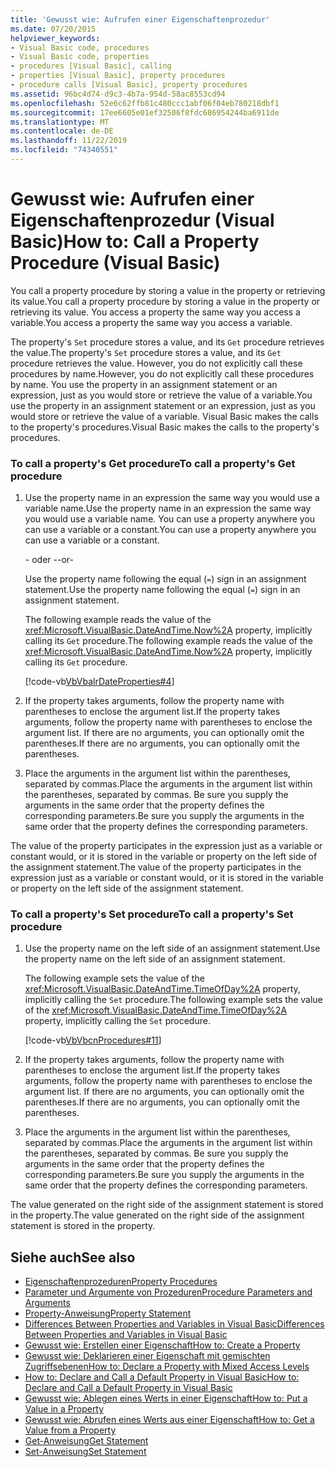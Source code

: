 ```yaml
---
title: 'Gewusst wie: Aufrufen einer Eigenschaftenprozedur'
ms.date: 07/20/2015
helpviewer_keywords:
- Visual Basic code, procedures
- Visual Basic code, properties
- procedures [Visual Basic], calling
- properties [Visual Basic], property procedures
- procedure calls [Visual Basic], property procedures
ms.assetid: 96bc4d74-d9c3-4b7a-954d-58ac8553cd94
ms.openlocfilehash: 52e6c62ffb81c480ccc1abf06f04eb780218dbf1
ms.sourcegitcommit: 17ee6605e01ef32506f8fdc686954244ba6911de
ms.translationtype: MT
ms.contentlocale: de-DE
ms.lasthandoff: 11/22/2019
ms.locfileid: "74340551"
---
```

# <a name="how-to-call-a-property-procedure-visual-basic"></a><span data-ttu-id="feaa1-102">Gewusst wie: Aufrufen einer Eigenschaftenprozedur (Visual Basic)</span><span class="sxs-lookup"><span data-stu-id="feaa1-102">How to: Call a Property Procedure (Visual Basic)</span></span>
<span data-ttu-id="feaa1-103">You call a property procedure by storing a value in the property or retrieving its value.</span><span class="sxs-lookup"><span data-stu-id="feaa1-103">You call a property procedure by storing a value in the property or retrieving its value.</span></span> <span data-ttu-id="feaa1-104">You access a property the same way you access a variable.</span><span class="sxs-lookup"><span data-stu-id="feaa1-104">You access a property the same way you access a variable.</span></span>  
  
 <span data-ttu-id="feaa1-105">The property's `Set` procedure stores a value, and its `Get` procedure retrieves the value.</span><span class="sxs-lookup"><span data-stu-id="feaa1-105">The property's `Set` procedure stores a value, and its `Get` procedure retrieves the value.</span></span> <span data-ttu-id="feaa1-106">However, you do not explicitly call these procedures by name.</span><span class="sxs-lookup"><span data-stu-id="feaa1-106">However, you do not explicitly call these procedures by name.</span></span> <span data-ttu-id="feaa1-107">You use the property in an assignment statement or an expression, just as you would store or retrieve the value of a variable.</span><span class="sxs-lookup"><span data-stu-id="feaa1-107">You use the property in an assignment statement or an expression, just as you would store or retrieve the value of a variable.</span></span> <span data-ttu-id="feaa1-108">Visual Basic makes the calls to the property's procedures.</span><span class="sxs-lookup"><span data-stu-id="feaa1-108">Visual Basic makes the calls to the property's procedures.</span></span>  
  
### <a name="to-call-a-propertys-get-procedure"></a><span data-ttu-id="feaa1-109">To call a property's Get procedure</span><span class="sxs-lookup"><span data-stu-id="feaa1-109">To call a property's Get procedure</span></span>  
  
1. <span data-ttu-id="feaa1-110">Use the property name in an expression the same way you would use a variable name.</span><span class="sxs-lookup"><span data-stu-id="feaa1-110">Use the property name in an expression the same way you would use a variable name.</span></span> <span data-ttu-id="feaa1-111">You can use a property anywhere you can use a variable or a constant.</span><span class="sxs-lookup"><span data-stu-id="feaa1-111">You can use a property anywhere you can use a variable or a constant.</span></span>  
  
     <span data-ttu-id="feaa1-112">- oder -</span><span class="sxs-lookup"><span data-stu-id="feaa1-112">-or-</span></span>  
  
     <span data-ttu-id="feaa1-113">Use the property name following the equal (`=`) sign in an assignment statement.</span><span class="sxs-lookup"><span data-stu-id="feaa1-113">Use the property name following the equal (`=`) sign in an assignment statement.</span></span>  
  
     <span data-ttu-id="feaa1-114">The following example reads the value of the <xref:Microsoft.VisualBasic.DateAndTime.Now%2A> property, implicitly calling its `Get` procedure.</span><span class="sxs-lookup"><span data-stu-id="feaa1-114">The following example reads the value of the <xref:Microsoft.VisualBasic.DateAndTime.Now%2A> property, implicitly calling its `Get` procedure.</span></span>  
  
     [!code-vb[VbVbalrDateProperties#4](~/samples/snippets/visualbasic/VS_Snippets_VBCSharp/VbVbalrDateProperties/VB/Module1.vb#4)]  
  
2. <span data-ttu-id="feaa1-115">If the property takes arguments, follow the property name with parentheses to enclose the argument list.</span><span class="sxs-lookup"><span data-stu-id="feaa1-115">If the property takes arguments, follow the property name with parentheses to enclose the argument list.</span></span> <span data-ttu-id="feaa1-116">If there are no arguments, you can optionally omit the parentheses.</span><span class="sxs-lookup"><span data-stu-id="feaa1-116">If there are no arguments, you can optionally omit the parentheses.</span></span>  
  
3. <span data-ttu-id="feaa1-117">Place the arguments in the argument list within the parentheses, separated by commas.</span><span class="sxs-lookup"><span data-stu-id="feaa1-117">Place the arguments in the argument list within the parentheses, separated by commas.</span></span> <span data-ttu-id="feaa1-118">Be sure you supply the arguments in the same order that the property defines the corresponding parameters.</span><span class="sxs-lookup"><span data-stu-id="feaa1-118">Be sure you supply the arguments in the same order that the property defines the corresponding parameters.</span></span>  
  
 <span data-ttu-id="feaa1-119">The value of the property participates in the expression just as a variable or constant would, or it is stored in the variable or property on the left side of the assignment statement.</span><span class="sxs-lookup"><span data-stu-id="feaa1-119">The value of the property participates in the expression just as a variable or constant would, or it is stored in the variable or property on the left side of the assignment statement.</span></span>  
  
### <a name="to-call-a-propertys-set-procedure"></a><span data-ttu-id="feaa1-120">To call a property's Set procedure</span><span class="sxs-lookup"><span data-stu-id="feaa1-120">To call a property's Set procedure</span></span>  
  
1. <span data-ttu-id="feaa1-121">Use the property name on the left side of an assignment statement.</span><span class="sxs-lookup"><span data-stu-id="feaa1-121">Use the property name on the left side of an assignment statement.</span></span>  
  
     <span data-ttu-id="feaa1-122">The following example sets the value of the <xref:Microsoft.VisualBasic.DateAndTime.TimeOfDay%2A> property, implicitly calling the `Set` procedure.</span><span class="sxs-lookup"><span data-stu-id="feaa1-122">The following example sets the value of the <xref:Microsoft.VisualBasic.DateAndTime.TimeOfDay%2A> property, implicitly calling the `Set` procedure.</span></span>  
  
     [!code-vb[VbVbcnProcedures#11](~/samples/snippets/visualbasic/VS_Snippets_VBCSharp/VbVbcnProcedures/VB/Class1.vb#11)]  
  
2. <span data-ttu-id="feaa1-123">If the property takes arguments, follow the property name with parentheses to enclose the argument list.</span><span class="sxs-lookup"><span data-stu-id="feaa1-123">If the property takes arguments, follow the property name with parentheses to enclose the argument list.</span></span> <span data-ttu-id="feaa1-124">If there are no arguments, you can optionally omit the parentheses.</span><span class="sxs-lookup"><span data-stu-id="feaa1-124">If there are no arguments, you can optionally omit the parentheses.</span></span>  
  
3. <span data-ttu-id="feaa1-125">Place the arguments in the argument list within the parentheses, separated by commas.</span><span class="sxs-lookup"><span data-stu-id="feaa1-125">Place the arguments in the argument list within the parentheses, separated by commas.</span></span> <span data-ttu-id="feaa1-126">Be sure you supply the arguments in the same order that the property defines the corresponding parameters.</span><span class="sxs-lookup"><span data-stu-id="feaa1-126">Be sure you supply the arguments in the same order that the property defines the corresponding parameters.</span></span>  
  
 <span data-ttu-id="feaa1-127">The value generated on the right side of the assignment statement is stored in the property.</span><span class="sxs-lookup"><span data-stu-id="feaa1-127">The value generated on the right side of the assignment statement is stored in the property.</span></span>  
  
## <a name="see-also"></a><span data-ttu-id="feaa1-128">Siehe auch</span><span class="sxs-lookup"><span data-stu-id="feaa1-128">See also</span></span>

- [<span data-ttu-id="feaa1-129">Eigenschaftenprozeduren</span><span class="sxs-lookup"><span data-stu-id="feaa1-129">Property Procedures</span></span>](./property-procedures.md)
- [<span data-ttu-id="feaa1-130">Parameter und Argumente von Prozeduren</span><span class="sxs-lookup"><span data-stu-id="feaa1-130">Procedure Parameters and Arguments</span></span>](./procedure-parameters-and-arguments.md)
- [<span data-ttu-id="feaa1-131">Property-Anweisung</span><span class="sxs-lookup"><span data-stu-id="feaa1-131">Property Statement</span></span>](../../../../visual-basic/language-reference/statements/property-statement.md)
- [<span data-ttu-id="feaa1-132">Differences Between Properties and Variables in Visual Basic</span><span class="sxs-lookup"><span data-stu-id="feaa1-132">Differences Between Properties and Variables in Visual Basic</span></span>](./differences-between-properties-and-variables.md)
- [<span data-ttu-id="feaa1-133">Gewusst wie: Erstellen einer Eigenschaft</span><span class="sxs-lookup"><span data-stu-id="feaa1-133">How to: Create a Property</span></span>](./how-to-create-a-property.md)
- [<span data-ttu-id="feaa1-134">Gewusst wie: Deklarieren einer Eigenschaft mit gemischten Zugriffsebenen</span><span class="sxs-lookup"><span data-stu-id="feaa1-134">How to: Declare a Property with Mixed Access Levels</span></span>](./how-to-declare-a-property-with-mixed-access-levels.md)
- [<span data-ttu-id="feaa1-135">How to: Declare and Call a Default Property in Visual Basic</span><span class="sxs-lookup"><span data-stu-id="feaa1-135">How to: Declare and Call a Default Property in Visual Basic</span></span>](./how-to-declare-and-call-a-default-property.md)
- [<span data-ttu-id="feaa1-136">Gewusst wie: Ablegen eines Werts in einer Eigenschaft</span><span class="sxs-lookup"><span data-stu-id="feaa1-136">How to: Put a Value in a Property</span></span>](./how-to-put-a-value-in-a-property.md)
- [<span data-ttu-id="feaa1-137">Gewusst wie: Abrufen eines Werts aus einer Eigenschaft</span><span class="sxs-lookup"><span data-stu-id="feaa1-137">How to: Get a Value from a Property</span></span>](./how-to-get-a-value-from-a-property.md)
- [<span data-ttu-id="feaa1-138">Get-Anweisung</span><span class="sxs-lookup"><span data-stu-id="feaa1-138">Get Statement</span></span>](../../../../visual-basic/language-reference/statements/get-statement.md)
- [<span data-ttu-id="feaa1-139">Set-Anweisung</span><span class="sxs-lookup"><span data-stu-id="feaa1-139">Set Statement</span></span>](../../../../visual-basic/language-reference/statements/set-statement.md)
